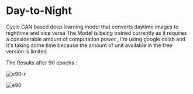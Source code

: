 # Day-to-Night
Cycle GAN based deep learning model that converts daytime images to nighttime and vice versa
The Model is being trained currently as it requires a considerable amount of computation power , i'm using google colab and it's taking some time because the amount of unit available in the free version is limited.

The Results after 90 epochs :

![e90-r](https://github.com/aditya-mishra01/Day-to-Night/assets/55494834/51f84692-fdfc-476a-887c-804fe2b7031c)


![e90](https://github.com/aditya-mishra01/Day-to-Night/assets/55494834/7bd2bfd5-58b9-434d-ab3d-89267b22e553)
